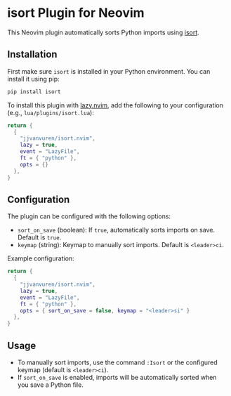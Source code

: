# isort Plugin for Neovim

This Neovim plugin automatically sorts Python imports using [isort](https://pypi.org/project/isort/).

## Installation
First make sure `isort` is installed in your Python environment. You can install it using pip:
```sh
pip install isort
```
To install this plugin with [lazy.nvim](https://lazy.folke.io/), add the following to your configuration (e.g., `lua/plugins/isort.lua`):

```lua
return {
  {
    "jjvanvuren/isort.nvim",
    lazy = true,
    event = "LazyFile",
    ft = { "python" },
    opts = {}
  },
}
```

## Configuration

The plugin can be configured with the following options:

- `sort_on_save` (boolean): If `true`, automatically sorts imports on save. Default is `true`.
- `keymap` (string): Keymap to manually sort imports. Default is `<leader>ci`.

Example configuration:
```lua
return {
  {
    "jjvanvuren/isort.nvim",
    lazy = true,
    event = "LazyFile",
    ft = { "python" },
    opts = { sort_on_save = false, keymap = "<leader>si" }
  },
}
```

## Usage

- To manually sort imports, use the command `:Isort` or the configured keymap (default is `<leader>ci`).
- If `sort_on_save` is enabled, imports will be automatically sorted when you save a Python file.
